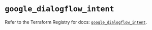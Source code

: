 # `google_dialogflow_intent`

Refer to the Terraform Registry for docs: [`google_dialogflow_intent`](https://registry.terraform.io/providers/hashicorp/google-beta/5.21.0/docs/resources/google_dialogflow_intent).
